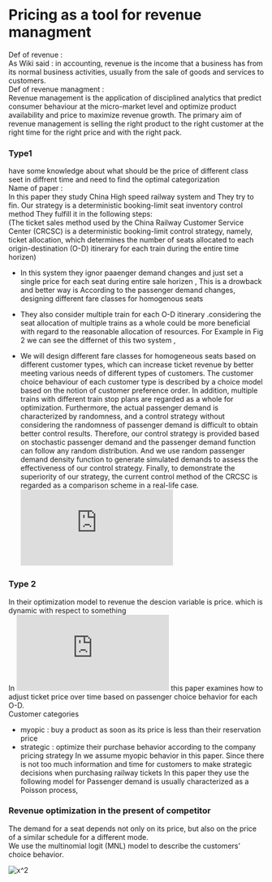 # Pricing as a tool for revenue managment 
Def of revenue : <br/>
As Wiki said : in accounting, revenue is the income that a business has from its normal business activities, usually from the sale of goods and services to customers.<br/>
Def of revenue managment :<br/>
Revenue management is the application of disciplined analytics that predict consumer behaviour at the micro-market level and optimize product availability and price to maximize revenue growth. The primary aim of revenue management is selling the right product to the right customer at the right time for the right price and with the right pack.

### Type1 
have some knowledge about what should be the price of different class seet in diffrent time and need to find the optimal categorization <br/>
Name of paper :<br/>
In this paper they study China High speed railway system and They try to fin. Our strategy is a deterministic booking-limit seat inventory control method They fulfill it in the following steps: <br/>
(The ticket sales method used by the China Railway Customer Service Center (CRCSC) is a deterministic booking-limit control strategy, namely, ticket allocation, which determines the number of seats allocated to each origin-destination (O-D) itinerary for each train during the entire time horizen) <br/>
* In this system they ignor paaenger demand changes and just set a single price for each seat during entire sale horizen , This is a drowback and better way is According to the passenger demand changes, designing different fare classes for homogenous seats 
* They also consider multiple train for each O-D itinerary .considering the seat allocation of multiple trains as a whole could be more beneficial with regard to the reasonable allocation of resources.
For Example in Fig 2 we can see the differnet of this two system , 

*  We will design different fare classes for homogeneous seats based on different customer types, which can increase ticket revenue by better meeting various needs of different types of customers. The customer choice behaviour of each customer type is described by a choice model based on the notion of customer preference order. In addition, multiple trains with different train stop plans are regarded as a whole for optimization. Furthermore, the actual passenger demand is characterized by randomness, and a control strategy without considering the randomness of passenger demand is difficult to obtain better control results. Therefore, our control strategy is provided based on stochastic passenger demand and the passenger demand function can follow any random distribution. And we use random passenger demand density function to generate simulated demands to assess the effectiveness of our control strategy. Finally, to demonstrate the superiority of our strategy, the current control method of the CRCSC is regarded as a comparison scheme in a real-life case. <br/>
![Full story](https://github.com/hamidehhhs/Pricing-/blob/master/paper/seat%20assignment%20model%20.pdf)

### Type 2
In their optimization model to revenue the descion variable is price. which is dynamic with respect to something <br/> 
In ![this paper](https://github.com/hamidehhhs/Pricing-/blob/master/paper/Fare%20Opt%20and%20passenger%20choice%20behavior.pdf) this paper examines how to adjust ticket price over time based on passenger choice behavior for each O-D.<br/>
Customer categories 
* myopic : buy a product as soon as its price is less than their reservation price
* strategic : optimize their purchase behavior according to the company pricing strategy
In we assume myopic behavior in this paper. Since there is not too much information and time for customers to make strategic decisions when purchasing railway tickets
In this paper they use the following model for Passenger demand is usually characterized as a Poisson process,

### Revenue optimization in the present of competitor 

 The demand for a seat depends not only on its price, but also on the price of a similar schedule for a different mode. 
<br/>
We use the multinomial logit (MNL) model to describe the customers’ choice behavior.

<img src="https://latex.codecogs.com/svg.latex?\inline&space;x^2" title="x^2" />
